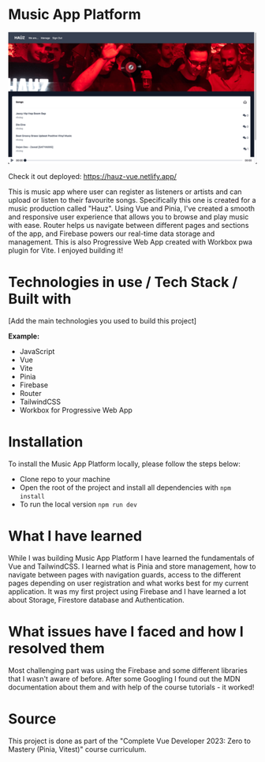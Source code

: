 # Music App Platform

![Music App Cover](https://github.com/nikolagp/music-app-vue/blob/master/public/assets/img/hauz-music-home.png?raw=true "Music App Cover")

Check it out deployed: https://hauz-vue.netlify.app/

This is music app where user can register as listeners or artists and can upload or listen to their favourite songs. Specifically this one is created for a music production called "Hauz". Using Vue and Pinia, I've created a smooth and responsive user experience that allows you to browse and play music with ease. Router helps us navigate between different pages and sections of the app, and Firebase powers our real-time data storage and management. This is also Progressive Web App created with Workbox pwa plugin for Vite. I enjoyed building it!

# Technologies in use / Tech Stack / Built with

[Add the main technologies you used to build this project]

**Example:**

  - JavaScript
  - Vue
  - Vite
  - Pinia
  - Firebase
  - Router
  - TailwindCSS
  - Workbox for Progressive Web App

# Installation

To install the Music App Platform locally, please follow the steps below:
  - Clone repo to your machine
  - Open the root of the project and install all dependencies with `npm install`
  - To run the local version `npm run dev`

# What I have learned

While I was building Music App Platform I have learned the fundamentals of Vue and TailwindCSS. I learned what is Pinia and store management, how to navigate between pages with navigation guards, access to the different pages depending on user registration and what works best for my current application. It was my first project using Firebase and I have learned a lot about Storage, Firestore database and Authentication.

# What issues have I faced and how I resolved them

Most challenging part was using the Firebase and some different libraries that I wasn't aware of before. After some Googling I found out the MDN documentation about them and with help of the course tutorials - it worked! 

# Source

This project is done as part of the "Complete Vue Developer 2023: Zero to Mastery (Pinia, Vitest)" course curriculum. 

